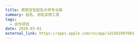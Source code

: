 ```yaml
---
title: 周易宝宝起名大师专业版
summary: 起名、测名实用工具
tags:
  - 合作项目
date: 2020-03-01
external_link: https://apps.apple.com/cn/app/id1501997083
---
```

